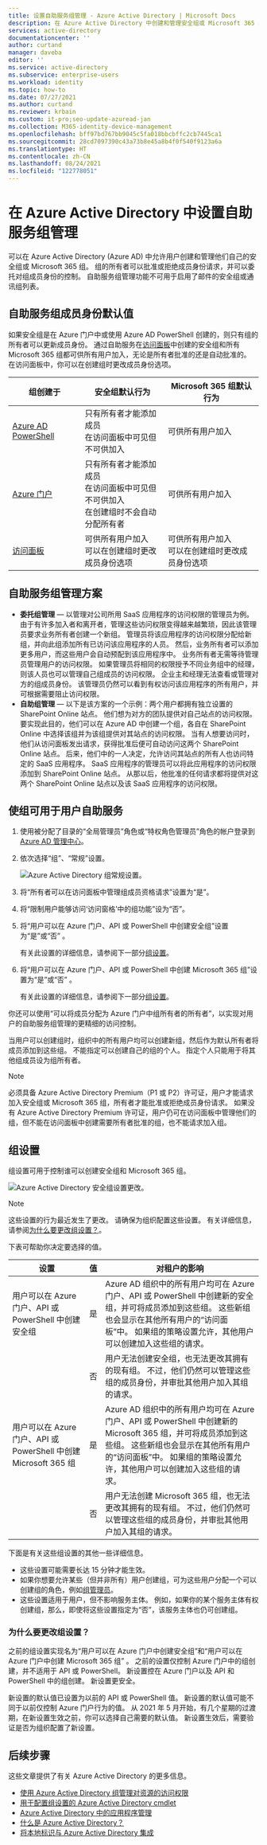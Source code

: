 ```yaml
---
title: 设置自助服务组管理 - Azure Active Directory | Microsoft Docs
description: 在 Azure Active Directory 中创建和管理安全组或 Microsoft 365 组，并请求安全组或 Microsoft 365 组成员身份
services: active-directory
documentationcenter: ''
author: curtand
manager: daveba
editor: ''
ms.service: active-directory
ms.subservice: enterprise-users
ms.workload: identity
ms.topic: how-to
ms.date: 07/27/2021
ms.author: curtand
ms.reviewer: krbain
ms.custom: it-pro;seo-update-azuread-jan
ms.collection: M365-identity-device-management
ms.openlocfilehash: bff97bd767bb9045c5fa018bbcbffc2cb7445ca1
ms.sourcegitcommit: 28cd7097390c43a73b8e45a8b4f0f540f9123a6a
ms.translationtype: HT
ms.contentlocale: zh-CN
ms.lasthandoff: 08/24/2021
ms.locfileid: "122778051"
---
```

# <a name="set-up-self-service-group-management-in-azure-active-directory"></a>在 Azure Active Directory 中设置自助服务组管理 

可以在 Azure Active Directory (Azure AD) 中允许用户创建和管理他们自己的安全组或 Microsoft 365 组。 组的所有者可以批准或拒绝成员身份请求，并可以委托对组成员身份的控制。 自助服务组管理功能不可用于启用了邮件的安全组或通讯组列表。

## <a name="self-service-group-membership-defaults"></a>自助服务组成员身份默认值

如果安全组是在 Azure 门户中或使用 Azure AD PowerShell 创建的，则只有组的所有者可以更新成员身份。 通过自助服务在[访问面板](https://account.activedirectory.windowsazure.com/r#/joinGroups)中创建的安全组和所有 Microsoft 365 组都可供所有用户加入，无论是所有者批准的还是自动批准的。 在访问面板中，你可以在创建组时更改成员身份选项。

组创建于 | 安全组默认行为 | Microsoft 365 组默认行为
------------------ | ------------------------------- | ---------------------------------
[Azure AD PowerShell](../enterprise-users/groups-settings-cmdlets.md) | 只有所有者才能添加成员<br>在访问面板中可见但不可供加入 | 可供所有用户加入
[Azure 门户](https://portal.azure.com) | 只有所有者才能添加成员<br>在访问面板中可见但不可供加入<br>在创建组时不会自动分配所有者 | 可供所有用户加入
[访问面板](https://account.activedirectory.windowsazure.com/r#/joinGroups) | 可供所有用户加入<br>可以在创建组时更改成员身份选项 | 可供所有用户加入<br>可以在创建组时更改成员身份选项

## <a name="self-service-group-management-scenarios"></a>自助服务组管理方案

* **委托组管理** — 以管理对公司所用 SaaS 应用程序的访问权限的管理员为例。 由于有许多加入者和离开者，管理这些访问权限变得越来越繁琐，因此该管理员要求业务所有者创建一个新组。 管理员将该应用程序的访问权限分配给新组，并向此组添加所有已访问该应用程序的人员。 然后，业务所有者可以添加更多用户，而这些用户会自动预配到该应用程序中。 业务所有者无需等待管理员管理用户的访问权限。 如果管理员将相同的权限授予不同业务组中的经理，则该人员也可以管理自己组成员的访问权限。 企业主和经理无法查看或管理对方的组成员身份。 该管理员仍然可以看到有权访问该应用程序的所有用户，并可根据需要阻止访问权限。
* **自助组管理** — 以下是该方案的一个示例：两个用户都拥有独立设置的 SharePoint Online 站点。 他们想为对方的团队提供对自己站点的访问权限。 要实现此目的，他们可以在 Azure AD 中创建一个组，各自在 SharePoint Online 中选择该组并为该组提供对其站点的访问权限。 当有人想要访问时，他们从访问面板发出请求，获得批准后便可自动访问这两个 SharePoint Online 站点。 后来，他们中的一人决定，允许访问其站点的所有人也访问特定的 SaaS 应用程序。 SaaS 应用程序的管理员可以将此应用程序的访问权限添加到 SharePoint Online 站点。 从那以后，他批准的任何请求都将提供对这两个 SharePoint Online 站点以及该 SaaS 应用程序的访问权限。

## <a name="make-a-group-available-for-user-self-service"></a>使组可用于用户自助服务

1. 使用被分配了目录的“全局管理员”角色或“特权角色管理员”角色的帐户登录到 [Azure AD 管理中心](https://aad.portal.azure.com)。

1. 依次选择“组”、“常规”设置。 

    ![Azure Active Directory 组常规设置。](./media/groups-self-service-management/groups-settings-general.png)

1. 将“所有者可以在访问面板中管理组成员资格请求”设置为“是”。 

1. 将“限制用户能够访问‘访问窗格’中的组功能”设为“否”。 

1. 将“用户可以在 Azure 门户、API 或 PowerShell 中创建安全组”设置为“是”或“否”  。

    有关此设置的详细信息，请参阅下一部分[组设置](#group-settings)。

1. 将“用户可以在 Azure 门户、API 或 PowerShell 中创建 Microsoft 365 组”设置为“是”或“否”  。

    有关此设置的详细信息，请参阅下一部分[组设置](#group-settings)。

你还可以使用“可以将成员分配为 Azure 门户中组所有者的所有者”，以实现对用户的自助服务组管理的更精细的访问控制。

当用户可以创建组时，组织中的所有用户均可以创建新组，然后作为默认所有者将成员添加到这些组。 不能指定可以创建自己的组的个人。 指定个人只能用于将其他组成员设为组所有者。

> [!NOTE]
> 必须具备 Azure Active Directory Premium（P1 或 P2）许可证，用户才能请求加入安全组或 Microsoft 365 组，所有者才能批准或拒绝成员身份请求。 如果没有 Azure Active Directory Premium 许可证，用户仍可在访问面板中管理他们的组，但不能在访问面板中创建需要所有者批准的组，也不能请求加入组。

## <a name="group-settings"></a>组设置

组设置可用于控制谁可以创建安全组和 Microsoft 365 组。

![Azure Active Directory 安全组设置更改。](./media/groups-self-service-management/security-groups-setting.png)

> [!NOTE]
> 这些设置的行为最近发生了更改。 请确保为组织配置这些设置。 有关详细信息，请参阅[为什么要更改组设置？](#why-were-the-group-settings-changed)。

 下表可帮助你决定要选择的值。

| 设置 | 值 | 对租户的影响 |
| --- | :---: | --- |
| 用户可以在 Azure 门户、API 或 PowerShell 中创建安全组 | 是 | Azure AD 组织中的所有用户均可在 Azure 门户、API 或 PowerShell 中创建新的安全组，并可将成员添加到这些组。 这些新组也会显示在其他所有用户的“访问面板”中。 如果组的策略设置允许，其他用户可以创建加入这些组的请求。 |
|  | 否 | 用户无法创建安全组，也无法更改其拥有的现有组。 不过，他们仍然可以管理这些组的成员身份，并审批其他用户加入其组的请求。 |
| 用户可以在 Azure 门户、API 或 PowerShell 中创建 Microsoft 365 组 | 是 | Azure AD 组织中的所有用户均可在 Azure 门户、API 或 PowerShell 中创建新的 Microsoft 365 组，并可将成员添加到这些组。 这些新组也会显示在其他所有用户的“访问面板”中。 如果组的策略设置允许，其他用户可以创建加入这些组的请求。 |
|  | 否 | 用户无法创建 Microsoft 365 组，也无法更改其拥有的现有组。 不过，他们仍然可以管理这些组的成员身份，并审批其他用户加入其组的请求。 |

下面是有关这些组设置的其他一些详细信息。

- 这些设置可能需要长达 15 分钟才能生效。
- 如果你想要允许某些（但并非所有）用户创建组，可为这些用户分配一个可以创建组的角色，例如[组管理员](../roles/permissions-reference.md#groups-administrator)。
- 这些设置适用于用户，但不影响服务主体。 例如，如果你的某个服务主体有权创建组，那么，即使将这些设置指定为“否”，该服务主体也仍可创建组。 

### <a name="why-were-the-group-settings-changed"></a>为什么要更改组设置？

之前的组设置实现名为“用户可以在 Azure 门户中创建安全组”和“用户可以在 Azure 门户中创建 Microsoft 365 组” 。 之前的设置仅控制 Azure 门户中的组创建，并不适用于 API 或 PowerShell。 新设置控在 Azure 门户以及 API 和 PowerShell 中的组创建。 新设置更安全。

新设置的默认值已设置为以前的 API 或 PowerShell 值。 新设置的默认值可能不同于以前仅控制 Azure 门户行为的值。 从 2021 年 5 月开始，有几个星期的过渡期，在新设置生效之前，你可以选择自己需要的默认值。 新设置生效后，需要验证是否为组织配置了新设置。

## <a name="next-steps"></a>后续步骤

这些文章提供了有关 Azure Active Directory 的更多信息。

* [使用 Azure Active Directory 组管理对资源的访问权限](../fundamentals/active-directory-manage-groups.md)
* [用于配置组设置的 Azure Active Directory cmdlet](../enterprise-users/groups-settings-cmdlets.md)
* [Azure Active Directory 中的应用程序管理](../manage-apps/what-is-application-management.md)
* [什么是 Azure Active Directory？](../fundamentals/active-directory-whatis.md)
* [将本地标识与 Azure Active Directory 集成](../hybrid/whatis-hybrid-identity.md)
